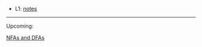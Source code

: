 
- L1: [notes](lecture01.md)

---

Upcoming:

[NFAs and DFAs](https://hackmd.io/@alexhkurz/HylLKujCP)